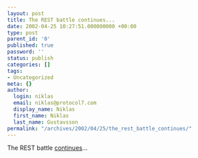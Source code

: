 ```yaml
---
layout: post
title: The REST battle continues...
date: 2002-04-25 10:27:51.000000000 +00:00
type: post
parent_id: '0'
published: true
password: ''
status: publish
categories: []
tags:
- Uncategorized
meta: {}
author:
  login: niklas
  email: niklas@protocol7.com
  display_name: Niklas
  first_name: Niklas
  last_name: Gustavsson
permalink: "/archives/2002/04/25/the_rest_battle_continues/"
---
```

The REST battle [continues](http://www.xml.com/pub/a/2002/04/24/google.html)...

